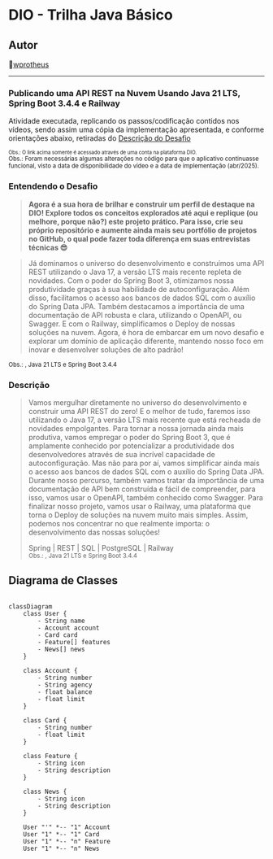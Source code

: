 # DIO - Trilha Java Básico

## Autor

🔸[wprotheus](https://github.com/wprotheus)

---

### Publicando uma API REST na Nuvem Usando Java 21 LTS, Spring Boot 3.4.4 e Railway

Atividade executada, replicando os passos/codificação contidos nos vídeos, sendo assim uma cópia da implementação
apresentada, e conforme orientações abaixo, retiradas
do [Descrição do Desafio](https://web.dio.me/lab/publicando-sua-api-rest-na-nuvem-usando-spring-boot-3-java-17-e-railway/learning/ad7b622c-6ca0-4000-bf7b-2939591221ed)

<small><sup>Obs.: O link acima somente é acessado através de uma conta na plataforma DIO.</sup></small>  
<small>Obs.: Foram necessárias algumas alterações no código para que o aplicativo continuasse funcional, visto a data de disponibilidade do vídeo e a data de implementação (abr/2025).</small>

### Entendendo o Desafio
> **Agora é a sua hora de brilhar e construir um perfil de destaque na DIO! Explore todos os conceitos explorados até aqui e replique (ou melhore, porque não?) este projeto prático. Para isso, crie seu próprio repositório e aumente ainda mais seu portfólio de projetos no GitHub, o qual pode fazer toda diferença em suas entrevistas técnicas 😎**

> Já dominamos o universo do desenvolvimento e construímos uma API REST utilizando o Java 17, a versão LTS mais recente repleta de novidades. Com o poder do Spring Boot 3, otimizamos nossa produtividade graças à sua habilidade de autoconfiguração. Além disso, facilitamos o acesso aos bancos de dados SQL com o auxílio do Spring Data JPA. Também destacamos a importância de uma documentação de API robusta e clara, utilizando o OpenAPI, ou Swagger. E com o Railway, simplificamos o Deploy de nossas soluções na nuvem. Agora, é hora de embarcar em um novo desafio e explorar um domínio de aplicação diferente, mantendo nosso foco em inovar e desenvolver soluções de alto padrão!  
> 
<small>Obs.: , Java 21 LTS e Spring Boot 3.4.4</small>

### Descrição

> Vamos mergulhar diretamente no universo do desenvolvimento e construir uma API REST do zero! E o melhor de tudo,
> faremos isso utilizando o Java 17, a versão LTS mais recente que está recheada de novidades empolgantes. Para tornar a
> nossa jornada ainda mais produtiva, vamos empregar o poder do Spring Boot 3, que é amplamente conhecido por
> potencializar a produtividade dos desenvolvedores através de sua incrível capacidade de autoconfiguração. Mas não para
> por aí, vamos simplificar ainda mais o acesso aos bancos de dados SQL com o auxílio do Spring Data JPA. Durante nosso
> percurso, também vamos tratar da importância de uma documentação de API bem construída e fácil de compreender, para
> isso, vamos usar o OpenAPI, também conhecido como Swagger. Para finalizar nosso projeto, vamos usar o Railway, uma
> plataforma que torna o Deploy de soluções na nuvem muito mais simples. Assim, podemos nos concentrar no que realmente
> importa: o desenvolvimento das nossas soluções!
>
> Spring | REST | SQL | PostgreSQL | Railway  
<small>Obs.: , Java 21 LTS e Spring Boot 3.4.4</small>


## Diagrama de Classes

```mermaid

classDiagram
    class User {
        - String name
        - Account account
        - Card card
        - Feature[] features
        - News[] news
    }

    class Account {
        - String number
        - String agency
        - float balance
        - float limit
    }

    class Card {
        - String number
        - float limit
    }

    class Feature {
        - String icon
        - String description
    }

    class News {
        - String icon
        - String description
    }

    User "'" *-- "1" Account
    User "1" *-- "1" Card
    User "1" *-- "n" Feature
    User "1" *-- "n" News

```

